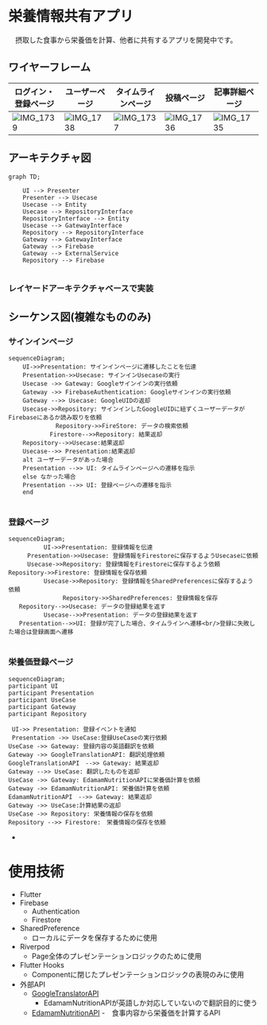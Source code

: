# 栄養情報共有アプリ
　摂取した食事から栄養価を計算、他者に共有するアプリを開発中です。

 ## ワイヤーフレーム

 |ログイン・登録ページ|ユーザーページ|タイムラインページ|投稿ページ|記事詳細ページ|
|--|--|--|--|--|
|![IMG_1739](https://github.com/momotenn/nutritional_management/assets/166217292/4b2e7e7d-49e9-4742-a5dc-5c3b6959edea)|![IMG_1738](https://github.com/momotenn/nutritional_management/assets/166217292/b5e73b8f-e9cb-47bd-9e2d-77fc55ba9360)|![IMG_1737](https://github.com/momotenn/nutritional_management/assets/166217292/30c50871-4fdc-4209-8d2f-d5ddc494c5ce)|![IMG_1736](https://github.com/momotenn/nutritional_management/assets/166217292/93f723d3-8bbf-4f65-8065-e7836c046073)|![IMG_1735](https://github.com/momotenn/nutritional_management/assets/166217292/f99cd21f-31f7-44cd-b8b1-1e14ee27f8c5)|



## アーキテクチャ図
```mermaid
graph TD;

    UI --> Presenter
    Presenter --> Usecase
    Usecase --> Entity
    Usecase --> RepositoryInterface
    RepositoryInterface --> Entity
    Usecase --> GatewayInterface
    Repository --> RepositoryInterface
    Gateway --> GatewayInterface
    Gateway --> Firebase
    Gateway --> ExternalService
    Repository --> Firebase
   
```
### レイヤードアーキテクチャベースで実装

  ## シーケンス図(複雑なもののみ)
### サインインページ
```mermaid
sequenceDiagram;
    UI->>Presentation: サインインページに遷移したことを伝達
    Presentation->>Usecase: サインインUsecaseの実行
    Usecase ->> Gateway: Googleサインインの実行依頼
    Gateway ->> FirebaseAuthentication: Googleサインインの実行依頼
    Gateway -->> Usecase: GoogleUIDの返却
    Usecase->>Repository: サインインしたGoogleUIDに紐ずくユーザーデータがFirebaseにあるか読み取りを依頼
　　　　　　　　Repository->>FireStore: データの検索依頼
　　　　　　　Firestore-->>Repository: 結果返却
    Repository-->>Usecase:結果返却
    Usecase-->> Presentation:結果返却
    alt ユーザーデータがあった場合
    Presentation -->> UI: タイムラインページへの遷移を指示
    else なかった場合
    Presentation -->> UI: 登録ページへの遷移を指示
    end
　　　　　　　　
```

### 登録ページ
  
```mermaid
sequenceDiagram;
　　　　　　UI->>Presentation: 登録情報を伝達
  　　Presentation->>Usecase: 登録情報をFirestoreに保存するようUsecaseに依頼
  　　Usecase->>Repository: 登録情報をFirestoreに保存するよう依頼
Repository->>Firestore: 登録情報を保存依頼
　　　　　　Usecase->>Repository: 登録情報をSharedPreferencesに保存するよう依頼
  　　　　　　　　Repository->>SharedPreferences: 登録情報を保存
   Repository-->>Usecase: データの登録結果を返す
　　　　　　Usecase-->>Presentation: データの登録結果を返す
   Presentation-->>UI: 登録が完了した場合、タイムラインへ遷移<br/>登録に失敗した場合は登録画面へ遷移
　　　　　　 
```

### 栄養価登録ページ
```mermaid
sequenceDiagram;
participant UI
participant Presentation
participant UseCase
participant Gateway
participant Repository

 UI->> Presentation: 登録イベントを通知
 Presentation ->> UseCase:登録UseCaseの実行依頼
UseCase ->> Gateway: 登録内容の英語翻訳を依頼
Gateway ->> GoogleTranslationAPI: 翻訳処理依頼
GoogleTranslationAPI　-->> Gateway: 結果返却
Gateway -->> UseCase: 翻訳したものを返却
UseCase ->> Gateway: EdamamNutritionAPIに栄養価計算を依頼
Gateway ->> EdamamNutritionAPI: 栄養価計算を依頼
EdamamNutritionAPI　-->> Gateway: 結果返却
Gateway ->> UseCase:計算結果の返却
UseCase ->> Repository: 栄養情報の保存を依頼
Repository -->> Firestore:　栄養情報の保存を依頼
```
- 
# 使用技術
- Flutter
- Firebase
  - Authentication
  - Firestore
- SharedPreference
  - ローカルにデータを保存するために使用
- Riverpod
  - Page全体のプレゼンテーションロジックのために使用
- Flutter Hooks
  - Componentに閉じたプレゼンテーションロジックの表現のみに使用
- 外部API
  - [GoogleTranslatorAPI](https://cloud.google.com/translate/?hl=ja)
     - EdamamNutritionAPIが英語しか対応していないので翻訳目的に使う
  - [EdamamNutritionAPI](https://developer.edamam.com/edamam-nutrition-api-demo)
    -　食事内容から栄養価を計算するAPI   

